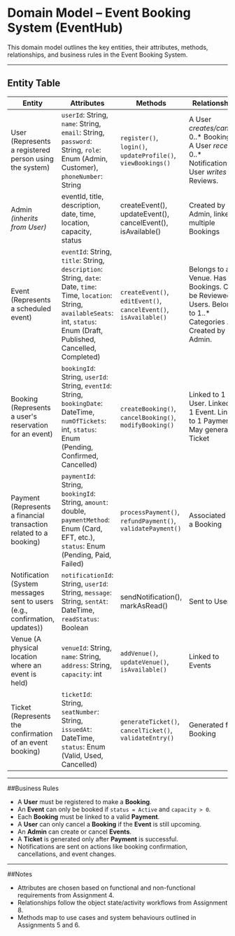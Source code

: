 # Domain Model – Event Booking System (EventHub)

This domain model outlines the key entities, their attributes, methods, relationships, and business rules in the Event Booking System.

---

## Entity Table

| Entity        | Attributes                                                                 | Methods                                                  | Relationships                                                       |
|---------------|----------------------------------------------------------------------------|----------------------------------------------------------|----------------------------------------------------------------------|
| User (Represents a registered person using the system)         |  `userId`: String, `name`: String, `email`: String, `password`: String, `role`: Enum (Admin, Customer),  `phoneNumber`: String                      |  `register()`, `login()`, `updateProfile()`, `viewBookings()`    | A User *creates/cancels* 0..* Bookings. A User *receives* 0..* Notifications. A User *writes* 0..* Reviews.                                   |
| Admin *(inherits from User)*         | eventId, title, description, date, time, location, capacity, status        | createEvent(), updateEvent(), cancelEvent(), isAvailable() | Created by Admin, linked to multiple Bookings                       |
| Event (Represents a scheduled event)        | `eventId`: String, `title`: String, `description`: String, `date`: Date, `time`: Time, `location`: String, `availableSeats`: int, `status`: Enum (Draft, Published, Cancelled, Completed)        | `createEvent()`, `editEvent()`, `cancelEvent()`, `isAvailable()` | Belongs to a Venue. Has 0..* Bookings.  Can be Reviewed by Users.  Belongs to 1..* Categories . Created by Admin.                   |
| Booking (Represents a user's reservation for an event)      | `bookingId`: String, `userId`: String, `eventId`: String, `bookingDate`: DateTime, `numOfTickets`: int, `status`: Enum (Pending, Confirmed, Cancelled)                         | `createBooking()`, `cancelBooking()`, `modifyBooking()`        |  Linked to 1 User. Linked to 1 Event. Linked to 1 Payment. May generate 1 Ticket                                      |
| Payment (Represents a financial transaction related to a booking)      | `paymentId`: String, `bookingId`: String, `amount`: double, `paymentMethod`: Enum (Card, EFT, etc.), `status`: Enum (Pending, Paid, Failed)          | `processPayment()`, `refundPayment()`,  `validatePayment()`                              | Associated with a Booking                                            |
| Notification (System messages sent to users (e.g., confirmation, updates)) | `notificationId`: String, `userId`: String, `message`: String, `sentAt`: DateTime, `readStatus`: Boolean                     | sendNotification(), markAsRead()                         | Sent to Users                                                        |
| Venue (A physical location where an event is held)        | `venueId`: String, `name`: String, `address`: String, `capacity`: int                                           | `addVenue()`, `updateVenue()`,  `isAvailable()`                | Linked to Events                                                     |
| Ticket (Represents the confirmation of an event booking)       | `ticketId`: String, `seatNumber`: String, `issuedAt`: DateTime, `status`: Enum (Valid, Used, Cancelled)                            | `generateTicket()`, `cancelTicket()`, `validateEntry()`      | Generated for a Booking                                              |

---

##Business Rules

- A **User** must be registered to make a **Booking**.
- An **Event** can only be booked if `status = Active` and `capacity > 0`.
- Each **Booking** must be linked to a valid **Payment**.
- A **User** can only cancel a **Booking** if the **Event** is still upcoming.
- An **Admin** can create or cancel **Events**.
- A **Ticket** is generated only after **Payment** is successful.
- Notifications are sent on actions like booking confirmation, cancellations, and event changes.

---

##Notes

- Attributes are chosen based on functional and non-functional requirements from Assignment 4.
- Relationships follow the object state/activity workflows from Assignment 8.
- Methods map to use cases and system behaviours outlined in Assignments 5 and 6.

